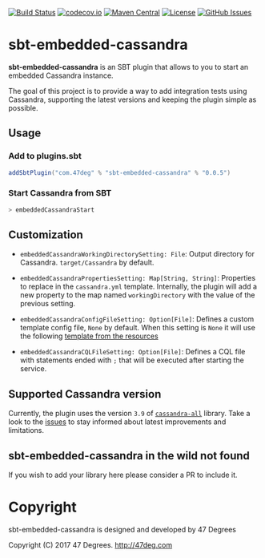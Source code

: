 
[comment]: # (Start Badges)

[![Build Status](https://travis-ci.org/47deg/sbt-embedded-cassandra.svg?branch=master)](https://travis-ci.org/47deg/sbt-embedded-cassandra) [![codecov.io](http://codecov.io/github/47deg/sbt-embedded-cassandra/coverage.svg?branch=master)](http://codecov.io/github/47deg/sbt-embedded-cassandra?branch=master) [![Maven Central](https://img.shields.io/badge/maven%20central-0.0.5-green.svg)](https://repo1.maven.org/maven2/com/47deg/sbt-embedded-cassandra_2.12_1.0) [![License](https://img.shields.io/badge/license-Apache%202-blue.svg)](https://raw.githubusercontent.com/47deg/sbt-embedded-cassandra/master/LICENSE) [![GitHub Issues](https://img.shields.io/github/issues/47deg/sbt-embedded-cassandra.svg)](https://github.com/47deg/sbt-embedded-cassandra/issues)

[comment]: # (End Badges)

# sbt-embedded-cassandra

**sbt-embedded-cassandra** is an SBT plugin that allows to you to start an embedded Cassandra instance.
 
The goal of this project is to provide a way to add integration tests using Cassandra, supporting the latest versions and keeping the plugin simple as possible. 

## Usage

### Add to plugins.sbt

[comment]: # (Start Replace)

```scala
addSbtPlugin("com.47deg" % "sbt-embedded-cassandra" % "0.0.5")
```

[comment]: # (End Replace)

### Start Cassandra from SBT

```bash
> embeddedCassandraStart
```

## Customization

* `embeddedCassandraWorkingDirectorySetting: File`: Output directory for Cassandra. `target/Cassandra` by default.

* `embeddedCassandraPropertiesSetting: Map[String, String]`: Properties to replace in the `cassandra.yml` template. Internally, the plugin will add a new property to the map named `workingDirectory` with the value of the previous setting.

* `embeddedCassandraConfigFileSetting: Option[File]`: Defines a custom template config file, `None` by default. When this setting is `None` it will use the following [template from the resources](core/src/main/resources/basic-cassandra-conf.yml) 

* `embeddedCassandraCQLFileSetting: Option[File]`: Defines a CQL file with statements ended with `;` that will be executed after starting the service.

## Supported Cassandra version

Currently, the plugin uses the version `3.9` of [`cassandra-all`](http://mvnrepository.com/artifact/org.apache.cassandra/cassandra-all) library. Take a look to the [issues](https://github.com/47deg/sbt-embedded-cassandra/issues) to stay informed about latest improvements and limitations. 

## sbt-embedded-cassandra in the wild not found

If you wish to add your library here please consider a PR to include it.

[comment]: # (Start Copyright)
# Copyright

sbt-embedded-cassandra is designed and developed by 47 Degrees

Copyright (C) 2017 47 Degrees. <http://47deg.com>

[comment]: # (End Copyright)